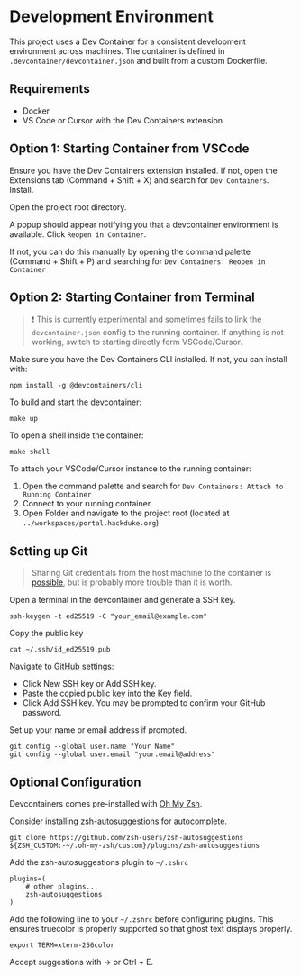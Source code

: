 # Development Environment
This project uses a Dev Container for a consistent development environment across machines. The container is defined in `.devcontainer/devcontainer.json` and built from a custom Dockerfile.

## Requirements
- Docker
- VS Code or Cursor with the Dev Containers extension

## Option 1: Starting Container from VSCode
Ensure you have the Dev Containers extension installed. If not, open the Extensions tab (Command + Shift + X) and search for `Dev Containers`. Install.

Open the project root directory.

A popup should appear notifying you that a devcontainer environment is available. Click `Reopen in Container`.

If not, you can do this manually by opening the command palette (Command + Shift + P)  and searching for `Dev Containers: Reopen in Container`  

## Option 2: Starting Container from Terminal

> ❗ This is currently experimental and sometimes fails to link the `devcontainer.json` config to the running container. If anything is not working, switch to starting directly form VSCode/Cursor.

Make sure you have the Dev Containers CLI installed. If not, you can install with:
```
npm install -g @devcontainers/cli
```

To build and start the devcontainer:
```
make up
```

To open a shell inside the container:
```
make shell
```

To attach your VSCode/Cursor instance to the running container:
1. Open the command palette and search for `Dev Containers: Attach to Running Container`
2. Connect to your running container
3. Open Folder and navigate to the project root (located at `../workspaces/portal.hackduke.org`) 

## Setting up Git
> Sharing Git credentials from the host machine to the container is [possible](https://code.visualstudio.com/remote/advancedcontainers/sharing-git-credentials), but is probably more trouble than it is worth.

Open a terminal in the devcontainer and generate a SSH key.
```
ssh-keygen -t ed25519 -C "your_email@example.com"
```

Copy the public key
```
cat ~/.ssh/id_ed25519.pub
```

Navigate to [GitHub settings](https://github.com/settings/keys):
- Click New SSH key or Add SSH key.
- Paste the copied public key into the Key field.
- Click Add SSH key. You may be prompted to confirm your GitHub password.

Set up your name or email address if prompted.
```
git config --global user.name "Your Name"
git config --global user.email "your.email@address"
```

## Optional Configuration

Devcontainers comes pre-installed with [Oh My Zsh](https://github.com/ohmyzsh/ohmyzsh). 

Consider installing [zsh-autosuggestions](https://github.com/zsh-users/zsh-autosuggestions/tree/master) for autocomplete.


```
git clone https://github.com/zsh-users/zsh-autosuggestions ${ZSH_CUSTOM:-~/.oh-my-zsh/custom}/plugins/zsh-autosuggestions
```

Add the zsh-autosuggestions plugin to `~/.zshrc`
```
plugins=( 
    # other plugins...
    zsh-autosuggestions
)
```

Add the following line to your `~/.zshrc` before configuring plugins. This ensures truecolor is properly supported so that ghost text displays properly.
```
export TERM=xterm-256color
```

Accept suggestions with → or Ctrl + E.
